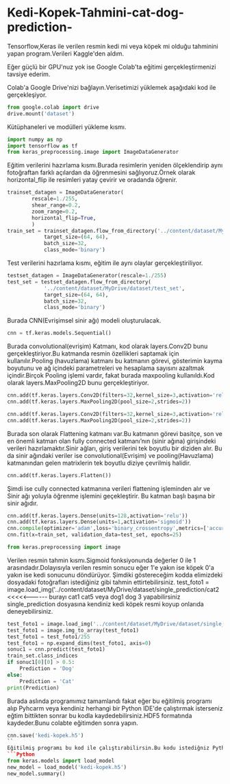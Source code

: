 # Kedi-Kopek-Tahmini-cat-dog-prediction-
Tensorflow,Keras ile verilen resmin kedi mi veya köpek mi olduğu tahminini yapan program.Verileri Kaggle'den aldım.

Eğer güçlü bir GPU'nuz yok ise Google Colab'ta eğitimi gerçekleştirmenizi tavsiye ederim.

Colab'a Google Drive'nizi bağlayın.Verisetimizi yüklemek aşağıdaki kod ile gerçekleşiyor.

```Python
from google.colab import drive
drive.mount('dataset')
```
Kütüphaneleri ve modülleri yükleme kısmı.
```Python
import numpy as np
import tensorflow as tf
from keras_preprocessing.image import ImageDataGenerator
```
Eğitim verilerini hazırlama kısmı.Burada resimlerin yeniden ölçeklendirip aynı fotoğraftan farklı açılardan da öğrenmesini sağlıyoruz.Örnek olarak horizontal_flip ile resimleri yatay çevirir ve oradanda öğrenir.
```Python
trainset_datagen = ImageDataGenerator(
        rescale=1./255,
        shear_range=0.2,
        zoom_range=0.2,
        horizontal_flip=True,
        )
train_set = trainset_datagen.flow_from_directory('../content/dataset/MyDrive/dataset/training_set',
            target_size=(64, 64),  
            batch_size=32,
            class_mode='binary')
```
Test verilerini hazırlama kısmı, eğitim ile aynı olaylar gerçekleştiriliyor.
```Python
testset_datagen = ImageDataGenerator(rescale=1./255)
test_set = testset_datagen.flow_from_directory(
            '../content/dataset/MyDrive/dataset/test_set',
            target_size=(64, 64),
            batch_size=32,
            class_mode='binary')
```
Burada CNN(Evrişimsel sinir ağı) modeli oluşturulacak.
```Python
cnn = tf.keras.models.Sequential()
```
Burada convolutional(evrişim) Katmanı, kod olarak layers.Conv2D bunu gerçekleştiriyor.Bu katmanda resmin özellikleri saptamak için kullanılır.Pooling (havuzlama) katmanı bu katmanın görevi, gösterimin kayma boyutunu ve ağ içindeki parametreleri ve hesaplama sayısını azaltmak içindir.Birçok Pooling işlemi vardır, fakat burada maxpooling kullanıldı.Kod olarak layers.MaxPooling2D bunu gerçekleştiriyor.
```Python
cnn.add(tf.keras.layers.Conv2D(filters=32,kernel_size=3,activation='relu',input_shape=[64,64,3])) 
cnn.add(tf.keras.layers.MaxPooling2D(pool_size=2,strides=2))
```
```Python
cnn.add(tf.keras.layers.Conv2D(filters=32,kernel_size=3,activation='relu'))
cnn.add(tf.keras.layers.MaxPooling2D(pool_size=2,strides=2))
```
Burada son olarak Flattening katmanı var.Bu katmanın görevi basitçe, son ve en önemli katman olan fully connected katmanı’nın (sinir ağına) girişindeki verileri hazırlamaktır.Sinir ağları, giriş verilerini tek boyutlu bir diziden alır. Bu da sinir ağındaki veriler ise convolutional(Evrişim) ve pooling(Havuzlama) katmanından gelen matrixlerin tek boyutlu diziye çevrilmiş halidir.
```Python
cnn.add(tf.keras.layers.Flatten())
```
Şimdi ise cully connected katmanına verileri flattening işleminden alır ve Sinir ağı yoluyla öğrenme işlemini geçekleştirir.
Bu katman başlı başına bir sinir ağıdır.
```Python
cnn.add(tf.keras.layers.Dense(units=128,activation='relu'))
cnn.add(tf.keras.layers.Dense(units=1,activation='sigmoid'))
cnn.compile(optimizer='adam',loss='binary_crossentropy',metrics=['accuracy'])
cnn.fit(x=train_set, validation_data=test_set, epochs=25)
```
```Python
from keras.preprocessing import image
```
Verilen resmin tahmin kısmı.Sigmoid fonksiyonunda değerler 0 ile 1 arasındadır.Dolayısıyla verilen resmin sonucu eğer 1'e yakın ise köpek 0'a yakın ise kedi sonucunu döndürüyor.
Şimdiki göstereceğim kodda elimizdeki dosyadaki fotoğrafları istediğiniz gibi tahmin ettirtebilirsiniz. 
test_foto1 = image.load_img('../content/dataset/MyDrive/dataset/single_prediction/cat2 <<<<<------ burayı cat1 cat5 veya dog1 dog 3 yapabilirsiniz single_prediction dosyasına kendiniz kedi köpek resmi koyup onlarıda deneyebilirsiniz.
```Python
test_foto1 = image.load_img('../content/dataset/MyDrive/dataset/single_prediction/cat2.jpg', target_size=(64,64))
test_foto1 = image.img_to_array(test_foto1)
test_foto1 = test_foto1/255
test_foto1 = np.expand_dims(test_foto1, axis=0)
sonuc1 = cnn.predict(test_foto1)
train_set.class_indices 
if sonuc1[0][0] > 0.5:
    Prediction = 'Dog'
else:
    Prediction = 'Cat'
print(Prediction)
```
Burada aslında programımız tamamlandı fakat eğer bu eğitilmiş programı alıp Pyhcarm veya kendiniz herhangi bir Python IDE'de çalıştırmak isterseniz eğtim bittikten sonrar bu kodla kaydedebilirsiniz.HDF5 formatında kaydeder.Bunu colabte eğitimden sonra yapın.
```Python
cnn.save('kedi-kopek.h5') 
``
Eğitilmiş programı bu kod ile çalıştırabilirsin.Bu kodu istediğniz Python IDE'sinde kullanabilirsiniz.
```Python
from keras.models import load_model
new_model = load_model('kedi-kopek.h5')
new_model.summary()
```
